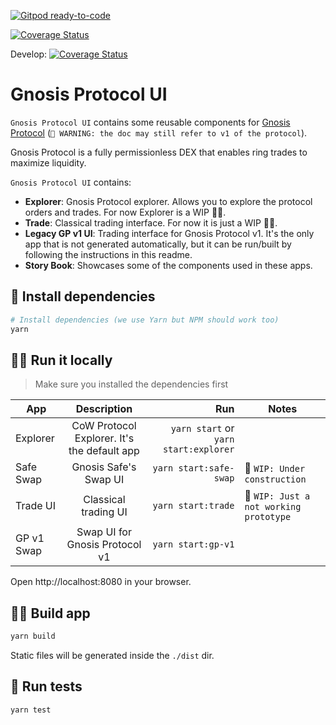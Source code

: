 [![Gitpod ready-to-code](https://img.shields.io/badge/Gitpod-ready--to--code-blue?logo=gitpod)](https://gitpod.io/#https://github.com/gnosis/gp-ui)

[![Coverage Status](https://coveralls.io/repos/github/gnosis/gp-ui/badge.svg?branch=master)](https://coveralls.io/github/gnosis/gp-ui?branch=master)

Develop:
[![Coverage Status](https://coveralls.io/repos/github/gnosis/gp-ui/badge.svg?branch=develop)](https://coveralls.io/github/gnosis/gp-ui?branch=develop)

# Gnosis Protocol UI

`Gnosis Protocol UI` contains some reusable components for [Gnosis Protocol](https://docs.gnosis.io/protocol) (`🚨 WARNING: the doc may still refer to v1 of the protocol`).

Gnosis Protocol is a fully permissionless DEX that enables ring trades to maximize liquidity.

`Gnosis Protocol UI` contains:

- **Explorer**: Gnosis Protocol explorer. Allows you to explore the protocol orders and trades. For now Explorer is a WIP 👷‍♀️.
- **Trade**: Classical trading interface. For now it is just a WIP 👷‍♀️. 
- **Legacy GP v1 UI**: Trading interface for Gnosis Protocol v1. It's the only app that is not generated automatically, but it can be run/built by following the instructions in this readme.
- **Story Book**: Showcases some of the components used in these apps.


## 🧪 Install dependencies 
```bash
# Install dependencies (we use Yarn but NPM should work too)
yarn
```

## 🏃‍♀️ Run it locally
> Make sure you installed the dependencies first


| App         |      Description                                   |  Run                              |  Notes                                 |
|-------------|:----------------------------------------------:|--------------------------------------:|----------------------------------------|
| Explorer    | CoW Protocol Explorer. It's the default app | `yarn start` or `yarn start:explorer` |                                        |
| Safe Swap   | Gnosis Safe's Swap UI                          | `yarn start:safe-swap`                | 🚧 `WIP: Under construction`           |
| Trade UI    | Classical trading UI                           | `yarn start:trade`                    | 🚧 `WIP: Just a not working prototype` |
| GP v1 Swap   |  Swap UI for Gnosis Protocol v1               | `yarn start:gp-v1`                    |                                        |
    

Open http://localhost:8080 in your browser.


## 👷‍♀️ Build app

```bash
yarn build
```

Static files will be generated inside the `./dist` dir.

## 🧪 Run tests

```bash
yarn test
```
